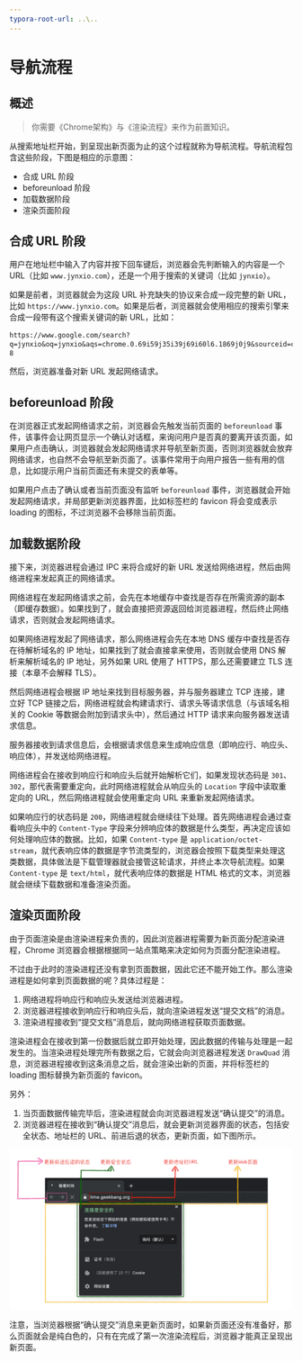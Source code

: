 ```yaml
---
typora-root-url: ..\..
---
```


# 导航流程

## 概述

> 你需要《Chrome架构》与《渲染流程》来作为前置知识。

从搜索地址栏开始，到呈现出新页面为止的这个过程就称为导航流程。导航流程包含这些阶段，下图是相应的示意图：

- 合成 URL 阶段
- beforeunload 阶段
- 加载数据阶段
- 渲染页面阶段

## 合成 URL 阶段

用户在地址栏中输入了内容并按下回车键后，浏览器会先判断输入的内容是一个 URL（比如 `www.jynxio.com`），还是一个用于搜索的关键词（比如 `jynxio`）。

如果是前者，浏览器就会为这段 URL 补充缺失的协议来合成一段完整的新 URL，比如 `https://www.jynxio.com`。如果是后者，浏览器就会使用相应的搜索引擎来合成一段带有这个搜索关键词的新 URL，比如：

```
https://www.google.com/search?q=jynxio&oq=jynxio&aqs=chrome.0.69i59j35i39j69i60l6.1869j0j9&sourceid=chrome&ie=UTF-8
```

然后，浏览器准备对新 URL 发起网络请求。

## beforeunload 阶段

在浏览器正式发起网络请求之前，浏览器会先触发当前页面的 `beforeunload` 事件，该事件会让网页显示一个确认对话框，来询问用户是否真的要离开该页面，如果用户点击确认，浏览器就会发起网络请求并导航至新页面，否则浏览器就会放弃网络请求，也自然不会导航至新页面了。该事件常用于向用户报告一些有用的信息，比如提示用户当前页面还有未提交的表单等。

如果用户点击了确认或者当前页面没有监听 `beforeunload` 事件，浏览器就会开始发起网络请求，并局部更新浏览器界面，比如标签栏的 favicon 将会变成表示 loading 的图标，不过浏览器不会移除当前页面。

## 加载数据阶段

接下来，浏览器进程会通过 IPC 来将合成好的新 URL 发送给网络进程，然后由网络进程来发起真正的网络请求。

网络进程在发起网络请求之前，会先在本地缓存中查找是否存在所需资源的副本（即缓存数据）。如果找到了，就会直接把资源返回给浏览器进程，然后终止网络请求，否则就会发起网络请求。

如果网络进程发起了网络请求，那么网络进程会先在本地 DNS 缓存中查找是否存在待解析域名的 IP 地址，如果找到了就会直接拿来使用，否则就会使用 DNS 解析来解析域名的 IP 地址，另外如果 URL 使用了 HTTPS，那么还需要建立 TLS 连接（本章不会解释 TLS）。

然后网络进程会根据 IP 地址来找到目标服务器，并与服务器建立 TCP 连接，建立好 TCP 链接之后，网络进程就会构建请求行、请求头等请求信息（与该域名相关的 Cookie 等数据会附加到请求头中），然后通过 HTTP 请求来向服务器发送请求信息。

服务器接收到请求信息后，会根据请求信息来生成响应信息（即响应行、响应头、响应体），并发送给网络进程。

网络进程会在接收到响应行和响应头后就开始解析它们，如果发现状态码是 `301`、`302`，那代表需要重定向，此时网络进程就会从响应头的 `Location` 字段中读取重定向的 URL，然后网络进程就会使用重定向 URL 来重新发起网络请求。

如果响应行的状态码是 `200`，网络进程就会继续往下处理。首先网络进程会通过查看响应头中的 `Content-Type` 字段来分辨响应体的数据是什么类型，再决定应该如何处理响应体的数据。比如，如果 `Content-type` 是 `application/octet-stream`，就代表响应体的数据是字节流类型的，浏览器会按照下载类型来处理这类数据，具体做法是下载管理器就会接管这轮请求，并终止本次导航流程。如果 `Content-type` 是 `text/html`，就代表响应体的数据是 HTML 格式的文本，浏览器就会继续下载数据和准备渲染页面。

## 渲染页面阶段

由于页面渲染是由渲染进程来负责的，因此浏览器进程需要为新页面分配渲染进程，Chrome 浏览器会根据根据同一站点策略来决定如何为页面分配渲染进程。

不过由于此时的渲染进程还没有拿到页面数据，因此它还不能开始工作。那么渲染进程是如何拿到页面数据的呢？具体过程是：

1. 网络进程将响应行和响应头发送给浏览器进程。
2. 浏览器进程接收到响应行和响应头后，就向渲染进程发送“提交文档”的消息。
3. 渲染进程接收到“提交文档”消息后，就向网络进程获取页面数据。

渲染进程会在接收到第一份数据后就立即开始处理，因此数据的传输与处理是一起发生的。当渲染进程处理完所有数据之后，它就会向浏览器进程发送 `DrawQuad` 消息，浏览器进程接收到这条消息之后，就会渲染出新的页面，并将标签栏的 loading 图标替换为新页面的 favicon。

另外：

1. 当页面数据传输完毕后，渲染进程就会向浏览器进程发送“确认提交”的消息。
2. 浏览器进程在接收到“确认提交”消息后，就会更新浏览器界面的状态，包括安全状态、地址栏的 URL、前进后退的状态，更新页面，如下图所示。

![确认提交](/static/image/markdown/browser/confirm-submission.png)

注意，当浏览器根据“确认提交”消息来更新页面时，如果新页面还没有准备好，那么页面就会是纯白色的，只有在完成了第一次渲染流程后，浏览器才能真正呈现出新页面。
